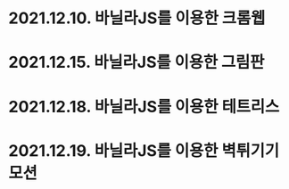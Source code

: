 # 2021.12.10. 바닐라JS를 이용한 크롬웹
# 2021.12.15. 바닐라JS를 이용한 그림판
# 2021.12.18. 바닐라JS를 이용한 테트리스
# 2021.12.19. 바닐라JS를 이용한 벽튀기기 모션
